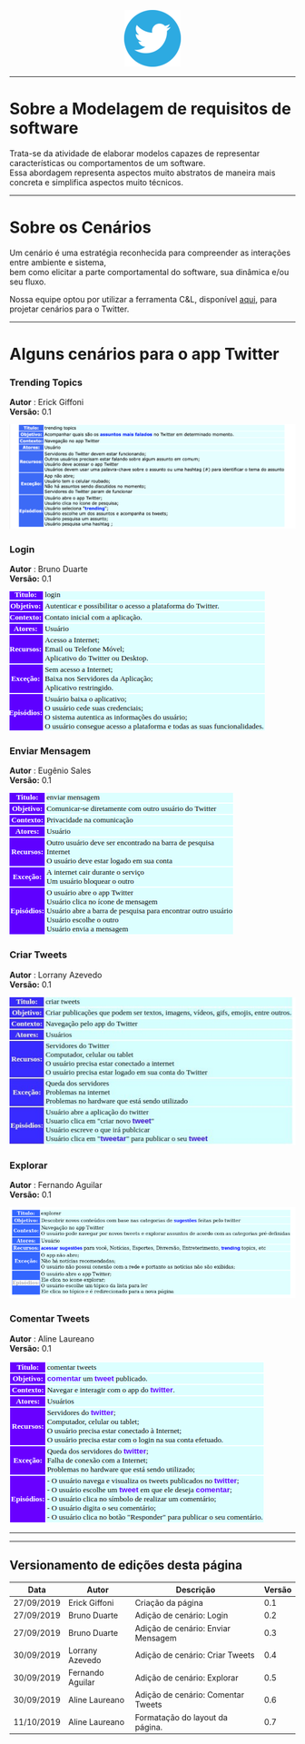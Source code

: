 <span style="margin-left: 40%;">![Twitter Logo](../../images/twitter-logo-100px.png)</span>
***
# Sobre a Modelagem de requisitos de software
Trata-se da atividade de elaborar modelos capazes de representar características ou comportamentos de um software.</br>Essa abordagem representa aspectos muito abstratos de maneira mais concreta e simplifica aspectos muito técnicos.
***
# Sobre os Cenários
Um cenário é uma estratégia reconhecida para compreender as interações entre ambiente e sistema,</br>bem como elicitar a parte comportamental do software, sua dinâmica e/ou seu fluxo.

Nossa equipe optou por utilizar a ferramenta C&L, disponível [aqui](http://pes.inf.puc-rio.br/cel/aplicacao/), para projetar cenários para o Twitter.
***
# Alguns cenários para o app Twitter
### Trending Topics
**Autor** : Erick Giffoni </br>
**Versão:** 0.1  </br>

<span style="margin-left: 0%;">![Trending Topics](./images/trending_topics.png)</span>

### Login
**Autor** : Bruno Duarte </br>
**Versão:** 0.1  </br>

<span style="margin-left: 0%;">![Login](./images/login.png)</span>

### Enviar Mensagem
**Autor** : Eugênio Sales </br>
**Versão:** 0.1  </br>

<span style="margin-left: 0%;">![Enviar Mensagem](./images/enviar_mensagem.png)</span>

### Criar Tweets
**Autor** : Lorrany Azevedo </br>
**Versão:** 0.1  </br>

<span style="margin-left: 0%;">![Criar tweets](./images/criar_tweets.jpg)</span>

### Explorar
**Autor** : Fernando Aguilar </br>
**Versão:** 0.1  </br>

<span style="margin-left: 0%;">![Explorar](./images/explorar.png)</span>

### Comentar Tweets
**Autor** : Aline Laureano </br>
**Versão:** 0.1  </br>

<span style="margin-left: 0%;">![Comentar Tweets](./images/ComentarTweets-cenario.png)</span>

***

***
## Versionamento de edições desta página
| Data | Autor | Descrição | Versão |
|------|-------|-----------|--------|
| 27/09/2019 | Erick Giffoni | Criação da página | 0.1 |
| 27/09/2019 | Bruno Duarte | Adição de cenário: Login | 0.2 |
| 27/09/2019 | Bruno Duarte | Adição de cenário: Enviar Mensagem | 0.3 |
| 30/09/2019 | Lorrany Azevedo | Adição de cenário: Criar Tweets | 0.4 |
| 30/09/2019 | Fernando Aguilar | Adição de cenário: Explorar | 0.5 |
| 30/09/2019 | Aline Laureano | Adição de cenário: Comentar Tweets | 0.6 |
| 11/10/2019 | Aline Laureano | Formatação do layout da página. | 0.7 |
